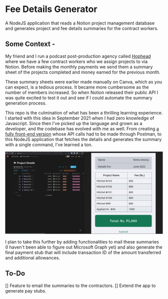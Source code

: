 # Fee Details Generator

A NodeJS application that reads a Notion project management database and generates project and fee details summaries for the contract workers.

## Some Context -

My friend and I run a podcast post-production agency called [Hophead](https://www.hophead.in) where we have a few contract workers who we assign projects to via Notion. Before making the monthly payments we send them a summary sheet of the projects completed and money earned for the previous month.

These summary sheets were earlier made manually on Canva, which as you can expect, is a tedious process. It became more cumbersome as the number of members increased. So when Notion released their public API I was quite excited to test it out and see if I could automate the summary generation process.

This repo is the culmination of what has been a thrilling learning experience. I started with this idea in September 2021 when I had zero knowledge of Javascript. Since then I've picked up the language and grown as a developer, and the codebase has evolved with me as well. From creating [a fully front-end version](https://github.com/abinjohn123/hophead-stub-MKIII.git) whose API calls had to be made through Postman, to this NodeJS application that fetches the details and generates the summary with a single command, I've learned a ton.

![Screenshot of the databse on the left and rendered summary on the right](img/screenshot.jpg)

I plan to take this further by adding functionalities to mail these summaries (I haven't been able to figure out Microsoft Graph yet) and also generate the final payment stub that will include transaction ID of the amount transferred and additional allowances.

## To-Do

[] Feature to email the summaries to the contractors.
[] Extend the app to generate pay stubs.
